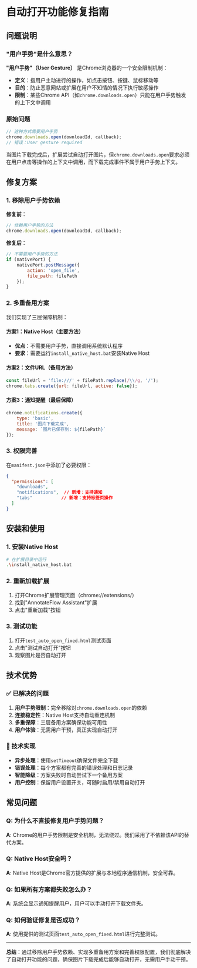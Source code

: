 # 自动打开功能修复指南

## 问题说明

### "用户手势"是什么意思？

**"用户手势"（User Gesture）** 是Chrome浏览器的一个安全限制机制：

- **定义**：指用户主动进行的操作，如点击按钮、按键、鼠标移动等
- **目的**：防止恶意网站或扩展在用户不知情的情况下执行敏感操作
- **限制**：某些Chrome API（如`chrome.downloads.open`）只能在用户手势触发的上下文中调用

### 原始问题

```javascript
// 这种方式需要用户手势
chrome.downloads.open(downloadId, callback);
// 错误：User gesture required
```

当图片下载完成后，扩展尝试自动打开图片，但`chrome.downloads.open`要求必须在用户点击等操作的上下文中调用，而下载完成事件不属于用户手势上下文。

## 修复方案

### 1. 移除用户手势依赖

**修复前**：
```javascript
// 依赖用户手势的方法
chrome.downloads.open(downloadId, callback);
```

**修复后**：
```javascript
// 不需要用户手势的方法
if (nativePort) {
    nativePort.postMessage({
        action: 'open_file',
        file_path: filePath
    });
}
```

### 2. 多重备用方案

我们实现了三层保障机制：

#### 方案1：Native Host（主要方法）
- **优点**：不需要用户手势，直接调用系统默认程序
- **要求**：需要运行`install_native_host.bat`安装Native Host

#### 方案2：文件URL（备用方法）
```javascript
const fileUrl = 'file:///' + filePath.replace(/\\/g, '/');
chrome.tabs.create({url: fileUrl, active: false});
```

#### 方案3：通知提醒（最后保障）
```javascript
chrome.notifications.create({
    type: 'basic',
    title: '图片下载完成',
    message: `图片已保存到: ${filePath}`
});
```

### 3. 权限完善

在`manifest.json`中添加了必要权限：
```json
{
  "permissions": [
    "downloads",
    "notifications",  // 新增：支持通知
    "tabs"           // 新增：支持标签页操作
  ]
}
```

## 安装和使用

### 1. 安装Native Host
```bash
# 在扩展目录中运行
.\install_native_host.bat
```

### 2. 重新加载扩展
1. 打开Chrome扩展管理页面（chrome://extensions/）
2. 找到"AnnotateFlow Assistant"扩展
3. 点击"重新加载"按钮

### 3. 测试功能
1. 打开`test_auto_open_fixed.html`测试页面
2. 点击"测试自动打开"按钮
3. 观察图片是否自动打开

## 技术优势

### ✅ 已解决的问题

1. **用户手势限制**：完全移除对`chrome.downloads.open`的依赖
2. **连接稳定性**：Native Host支持自动重连机制
3. **多重保障**：三层备用方案确保功能可用性
4. **用户体验**：无需用户干预，真正实现自动打开

### 🔧 技术实现

- **异步处理**：使用`setTimeout`确保文件完全下载
- **错误处理**：每个方案都有完善的错误处理和日志记录
- **智能降级**：方案失败时自动尝试下一个备用方案
- **用户控制**：保留用户设置开关，可随时启用/禁用自动打开

## 常见问题

### Q: 为什么不直接修复用户手势问题？
**A**: Chrome的用户手势限制是安全机制，无法绕过。我们采用了不依赖该API的替代方案。

### Q: Native Host安全吗？
**A**: Native Host是Chrome官方提供的扩展与本地程序通信机制，安全可靠。

### Q: 如果所有方案都失败怎么办？
**A**: 系统会显示通知提醒用户，用户可以手动打开下载文件夹。

### Q: 如何验证修复是否成功？
**A**: 使用提供的测试页面`test_auto_open_fixed.html`进行完整测试。

---

**总结**：通过移除用户手势依赖、实现多重备用方案和完善权限配置，我们彻底解决了自动打开功能的问题，确保图片下载完成后能够自动打开，无需用户手动干预。